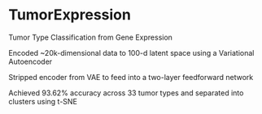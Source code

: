 # TumorExpression
Tumor Type Classification from Gene Expression

Encoded ~20k-dimensional data to 100-d latent space using a Variational Autoencoder

Stripped encoder from VAE to feed into a two-layer feedforward network

Achieved 93.62% accuracy across 33 tumor types and separated into clusters using t-SNE
